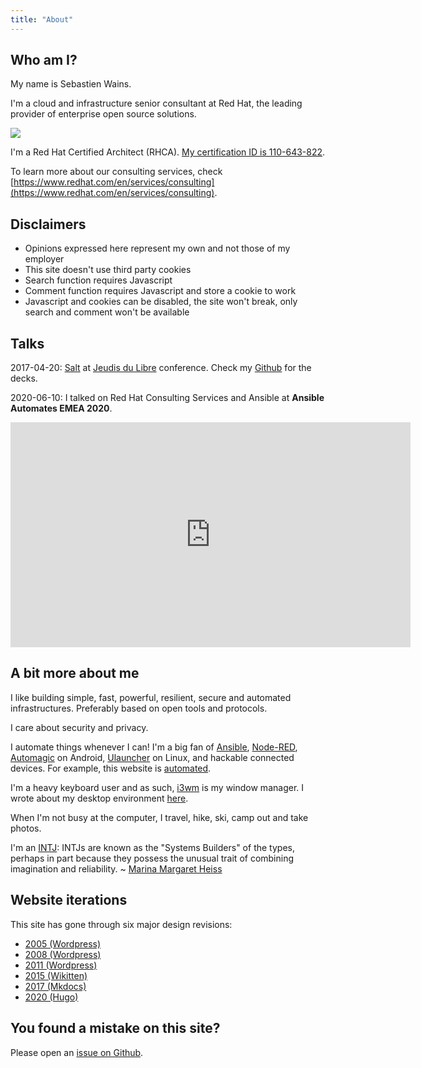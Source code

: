 ```yaml
---
title: "About"
---
```


## Who am I?

My name is Sebastien Wains.

I'm a cloud and infrastructure senior consultant at Red Hat, the leading provider of enterprise open source solutions.

![](https://blog.wains.be/images/redhatibm.png)

I'm a Red Hat Certified Architect (RHCA). [My certification ID is 110-643-822](https://www.redhat.com/rhtapps/services/verify/?certId=110-643-822).

To learn more about our consulting services, check [https://www.redhat.com/en/services/consulting](https://www.redhat.com/en/services/consulting).

## Disclaimers

- Opinions expressed here represent my own and not those of my employer
- This site doesn't use third party cookies
- Search function requires Javascript
- Comment function requires Javascript and store a cookie to work
- Javascript and cookies can be disabled, the site won't break, only search and comment won't be available

## Talks

2017-04-20: [Salt] at [Jeudis du Libre] conference. Check my [Github] for the decks.

2020-06-10: I talked on Red Hat Consulting Services and Ansible at **Ansible Automates EMEA 2020**.

<iframe title="vimeo-player" src="https://player.vimeo.com/video/426485784" width="640" height="360" frameborder="0" allowfullscreen></iframe>

## A bit more about me

I like building simple, fast, powerful, resilient, secure and automated infrastructures. Preferably based on open tools and protocols.

I care about security and privacy.

I automate things whenever I can! I'm a big fan of [Ansible], [Node-RED], [Automagic] on Android, [Ulauncher] on Linux, and hackable connected devices. For example, this website is [automated](https://blog.wains.be/2020/2020-02-17-mkdocs-publishing-workflow/).

I'm a heavy keyboard user and as such, [i3wm] is my window manager. I wrote about my desktop environment [here](https://blog.wains.be/2019/2019-12-11-my-linux-desktop-environment/).

When I'm not busy at the computer, I travel, hike, ski, camp out and take photos.

I'm an [INTJ]: INTJs are known as the "Systems Builders" of the types, perhaps in part because they possess the unusual trait of combining imagination and reliability. ~ [Marina Margaret Heiss](http://typelogic.com/intj.html)

## Website iterations

This site has gone through six major design revisions:

- [2005 (Wordpress)](https://blog.wains.be/images/nostalgy/2005.png)
- [2008 (Wordpress)](https://blog.wains.be/images/nostalgy/2008.png)
- [2011 (Wordpress)](https://blog.wains.be/images/nostalgy/2011.png)
- [2015 (Wikitten)](https://blog.wains.be/images/nostalgy/2015.png)
- [2017 (Mkdocs)](https://blog.wains.be/images/nostalgy/2017.png)
- [2020 (Hugo)](https://blog.wains.be/images/nostalgy/2020.png)

## You found a mistake on this site?

Please open an [issue on Github](https://github.com/sebw/blog.wains.be/issues/new).


[Ansible]: https://www.ansible.com
[this]: https://github.com/sebw/blog.wains.be/search?utf8=%E2%9C%93&q=postfix
[up]: https://duckduckgo.com/?q=Sebastien+Wains
[wiki]: http://www.mkdocs.org/
[Mkdocs]: http://www.mkdocs.org/
[markdownx]: https://play.google.com/store/apps/details?id=com.ryeeeeee.markdownx
[macdown]: http://macdown.uranusjr.com/
[GitHub]: https://github.com/sebw/
[Alfred]: https://www.alfredapp.com/
[Albert]: https://albertlauncher.github.io/
[Automagic]: https://automagic4android.com/
[Rundeck]: http://www.rundeck.org
[Gitlab CE]: https://about.gitlab.com/downloads/
[Salt]: https://www.saltstack.com
[iTop]: https://www.combodo.com/itop-193
[INTJ]: https://en.wikipedia.org/wiki/INTJ
[Graylog]: https://www.graylog.org/
[i3wm]: https://i3wm.org/
[Postman]: https://www.getpostman.com/
[tig]: http://jonas.nitro.dk/tig/
[Visual Studio Code]: https://code.visualstudio.com/
[Jeudis du Libre]: http://www.jeudisdulibre.be
[Ulauncher]: https://ulauncher.io/
[Isso]: https://posativ.org/isso/
[Node-RED]: https://nodered.org
